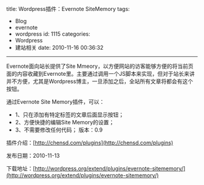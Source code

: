 title: Wordpress插件：Evernote SiteMemory
tags:
  - Blog
  - evernote
  - wordpress
id: 1115
categories:
  - Wordpress
  - 建站相关
date: 2010-11-16 00:36:32
---

Evernote面向站长提供了Site Mmeory，以方便网站的访客能够方便的将当前页面的内容收藏到Evernote里。主要通过调用一个JS脚本来实现，但对于站长来讲并不方便，尤其是Wordpress博主，一旦添加之后，全站所有文章将都会有这个按钮。

通过Evernote Site Memory插件，可以：

*   1、只在添加有特定标签的文章后面显示按钮；
*   2、方便快捷的编辑Site Memory的设置；
*   3、不需要修改任何代码；
版本：0.9

插件介绍：[http://chensd.com/plugins](http://chensd.com/plugins)

发布日期：2010-11-13

下载地址：[http://wordpress.org/extend/plugins/evernote-sitememory/](http://wordpress.org/extend/plugins/evernote-sitememory/)